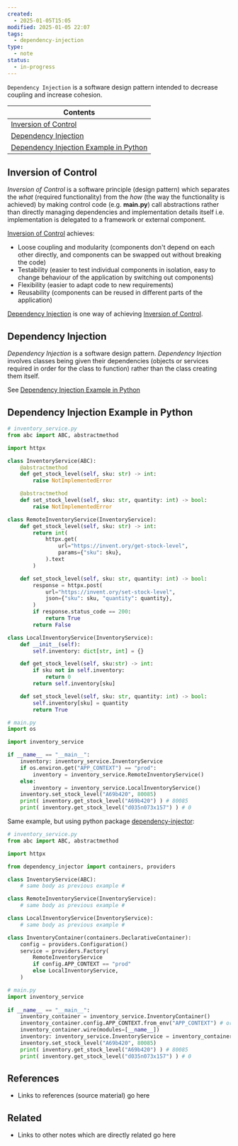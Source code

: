 ```yaml
---
created:
  - 2025-01-05T15:05
modified: 2025-01-05 22:07
tags:
  - dependency-injection
type:
  - note
status:
  - in-progress
---
```

`Dependency Injection` is a software design pattern intended to decrease coupling and increase cohesion.  

| Contents                                                                                  |
| ----------------------------------------------------------------------------------------- |
| [Inversion of Control](#Inversion%20of%20Control)                                         |
| [Dependency Injection](#Dependency%20Injection)                                           |
| [Dependency Injection Example in Python](#Dependency%20Injection%20Example%20in%20Python) |

## Inversion of Control

_Inversion of Control_ is a software principle (design pattern) which separates the _what_ (required functionality) from the _how_ (the way the functionality is achieved) by making control code (e.g. **main.py**) call abstractions rather than directly managing dependencies and implementation details itself i.e. implementation is delegated to a framework or external component.

[Inversion of Control](#Inversion%20of%20Control) achieves:
- Loose coupling and modularity (components don't depend on each other directly, and components can be swapped out without breaking the code)
- Testability (easier to test individual components in isolation, easy to change behaviour of the application by switching out components)
- Flexibility (easier to adapt code to new requirements)
- Reusability (components can be reused in different parts of the application)

[Dependency Injection](#Dependency%20Injection) is one way of achieving [Inversion of Control](#Inversion%20of%20Control).
## Dependency Injection

_Dependency Injection_ is a software design pattern. 
_Dependency Injection_ involves classes being given their dependencies (objects or services required in order for the class to function) rather than the class creating them itself.

See [Dependency Injection Example in Python](#Dependency%20Injection%20Example%20in%20Python)
## Dependency Injection Example in Python

```python
# inventory_service.py
from abc import ABC, abstractmethod

import httpx

class InventoryService(ABC):
	@abstractmethod
	def get_stock_level(self, sku: str) -> int:
		raise NotImplementedError

	@abstractmethod
	def set_stock_level(self, sku: str, quantity: int) -> bool:
		raise NotImplementedError

class RemoteInventoryService(InventoryService):
	def get_stock_level(self, sku: str) -> int:
		return int(
			httpx.get(
				url="https://invent.ory/get-stock-level",
				params={"sku": sku},
			).text
		)

	def set_stock_level(self, sku: str, quantity: int) -> bool:
		response = httpx.post(
			url="https://invent.ory/set-stock-level",
			json={"sku": sku, "quantity": quantity},
		)
		if response.status_code == 200:
			return True
		return False

class LocalInventoryService(InventoryService):
	def __init__(self):
		self.inventory: dict[str, int] = {}

	def get_stock_level(self, sku:str) -> int:
		if sku not in self.inventory:
			return 0
		return self.inventory[sku]

	def set_stock_level(self, sku: str, quantity: int) -> bool:
		self.inventory[sku] = quantity
		return True

# main.py
import os

import inventory_service

if __name__ == "__main__":
	inventory: inventory_service.InventoryService
	if os.environ.get("APP_CONTEXT") == "prod":
		inventory = inventory_service.RemoteInventoryService()
	else:
		inventory = inventory_service.LocalInventoryService()
	inventory.set_stock_level("A69b420", 80085)
	print( inventory.get_stock_level("A69b420") ) # 80085
	print( inventory.get_stock_level("d035n073x157") ) # 0
```

Same example, but using python package [dependency-injector](https://pypi.org/project/dependency-injector/):

```python
# inventory_service.py
from abc import ABC, abstractmethod

import httpx

from dependency_injector import containers, providers

class InventoryService(ABC):
	# same body as previous example #

class RemoteInventoryService(InventoryService):
	# same body as previous example #

class LocalInventoryService(InventoryService):
	# same body as previous example #

class InventoryContainer(containers.DeclarativeContainer):
	config = providers.Configuration()
	service = providers.Factory(
		RemoteInventoryService 
		if config.APP_CONTEXT == "prod" 
		else LocalInventoryService, 	
	)

# main.py
import inventory_service
	
if __name__ == "__main__":
	inventory_container = inventory_service.InventoryContainer()
	inventory_container.config.APP_CONTEXT.from_env("APP_CONTEXT") # or from config file etc.
	inventory_container.wire(modules=[__name__])
	inventory: inventory_service.InventoryService = inventory_container.service()
	inventory.set_stock_level("A69b420", 80085)
	print( inventory.get_stock_level("A69b420") ) # 80085
	print( inventory.get_stock_level("d035n073x157") ) # 0
```
## References
* Links to references (source material) go here
## Related
* Links to other notes which are directly related go here